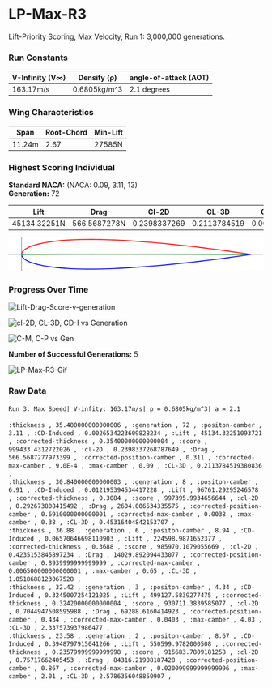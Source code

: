 # LP-Max-R3  
Lift-Priority Scoring, Max Velocity, Run 1: 3,000,000 generations.
### Run Constants  
| V-Infinity (V∞) | Density (ρ) | angle-of-attack (AOT) |
|-----------------|-------------|----------------------|
| 163.17m/s       | 0.6805kg/m^3| 2.1 degrees          |
### Wing Characteristics  
| Span   | Root-Chord | Min-Lift |
|--------|------------|----------|
| 11.24m | 2.67       | 27585N   |
### Highest Scoring Individual  
**Standard NACA:** (NACA: 0.09, 3.11, 13)   
**Generation:** 72  

| Lift         | Drag        | Cl-2D         |CL-3D       |CD-Induced    |Score|
|--------------|------------ |---------------|------------|--------------|-----|
| 45134.32251N | 566.5687278N| 0.2398337269  |0.2113784519|0.002653422361|999433.4313|  

![LP-Max-R3-72](LP-Max-R3-img/LP-Max-Run3-Gen72.png)  

### Progress Over Time  

![Lift-Drag-Score-v-generation](https://docs.google.com/spreadsheets/d/e/2PACX-1vTCY-ZgJswZxZ2wHg70SCysg52iXBS9KCiMRhmkYokfgpuD-i0IVX3sFsi8B1J4ZdYKnEGhSytkkbGJ/pubchart?oid=511287790&format=image)

![cl-2D, CL-3D, CD-I vs Generation](https://docs.google.com/spreadsheets/d/e/2PACX-1vTCY-ZgJswZxZ2wHg70SCysg52iXBS9KCiMRhmkYokfgpuD-i0IVX3sFsi8B1J4ZdYKnEGhSytkkbGJ/pubchart?oid=155280806&format=image)

![C-M, C-P vs Gen](https://docs.google.com/spreadsheets/d/e/2PACX-1vTCY-ZgJswZxZ2wHg70SCysg52iXBS9KCiMRhmkYokfgpuD-i0IVX3sFsi8B1J4ZdYKnEGhSytkkbGJ/pubchart?oid=953794513&format=image)  

**Number of Successful Generations:** 5

![LP-Max-R3-Gif](https://media.giphy.com/media/l2Rnn4AcNkuS2wKqs/giphy.gif)  

### Raw Data  

```CSV
Run 3: Max Speed| V-infity: 163.17m/s| p = 0.6805kg/m^3| a = 2.1

:thickness , 35.400000000000006 , :generation , 72 , :positon-camber , 3.11 , :CD-Induced , 0.0026534223609828234 , :Lift , 45134.32251093721 , :corrected-thickness , 0.35400000000000004 , :score , 999433.4312722026 , :cl-2D , 0.2398337268787649 , :Drag , 566.5687277973399 , :corrected-position-camber , 0.311 , :corrected-max-camber , 9.0E-4 , :max-camber , 0.09 , :CL-3D , 0.2113784519380836 ,
:thickness , 30.840000000000003 , :generation , 8 , :positon-camber , 6.91 , :CD-Induced , 0.012195394534417228 , :Lift , 96761.29295246578 , :corrected-thickness , 0.3084 , :score , 997395.9934656644 , :cl-2D , 0.292673808415492 , :Drag , 2604.006534335575 , :corrected-position-camber , 0.6910000000000001 , :corrected-max-camber , 0.0038 , :max-camber , 0.38 , :CL-3D , 0.45316404842153707 ,
:thickness , 36.88 , :generation , 6 , :positon-camber , 8.94 , :CD-Induced , 0.06570646698110903 , :Lift , 224598.9871652377 , :corrected-thickness , 0.3688 , :score , 985970.1079055669 , :cl-2D , 0.4235153845897234 , :Drag , 14029.892094433077 , :corrected-position-camber , 0.8939999999999999 , :corrected-max-camber , 0.006500000000000001 , :max-camber , 0.65 , :CL-3D , 1.0518688123067528 ,
:thickness , 32.42 , :generation , 3 , :positon-camber , 4.34 , :CD-Induced , 0.3245007254121025 , :Lift , 499127.5839277475 , :corrected-thickness , 0.32420000000000004 , :score , 930711.3839585077 , :cl-2D , 0.7044947508595988 , :Drag , 69288.6160414923 , :corrected-position-camber , 0.434 , :corrected-max-camber , 0.0403 , :max-camber , 4.03 , :CL-3D , 2.337573937986477 ,
:thickness , 23.58 , :generation , 2 , :positon-camber , 8.67 , :CD-Induced , 0.3948797915041266 , :Lift , 550599.9782000508 , :corrected-thickness , 0.23579999999999998 , :score , 915683.7809181258 , :cl-2D , 0.75717662405453 , :Drag , 84316.21908187428 , :corrected-position-camber , 0.867 , :corrected-max-camber , 0.020099999999999996 , :max-camber , 2.01 , :CL-3D , 2.5786356048850907 ,


```
